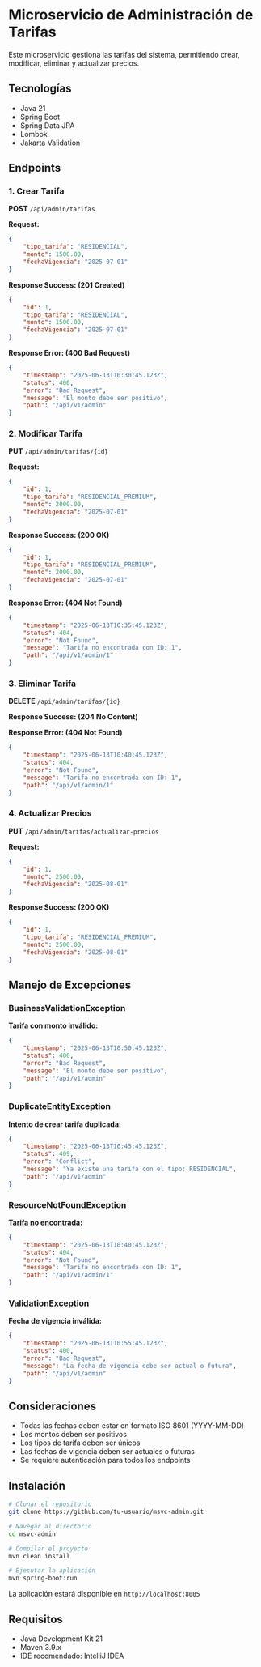 # Microservicio de Administración de Tarifas
Este microservicio gestiona las tarifas del sistema, permitiendo crear, modificar, eliminar y actualizar precios.
## Tecnologías
- Java 21
- Spring Boot
- Spring Data JPA
- Lombok
- Jakarta Validation

## Endpoints
### 1. Crear Tarifa
**POST** `/api/admin/tarifas`

**Request:**
``` json
{
    "tipo_tarifa": "RESIDENCIAL",
    "monto": 1500.00,
    "fechaVigencia": "2025-07-01"
}
```
**Response Success: (201 Created)**
``` json
{
    "id": 1,
    "tipo_tarifa": "RESIDENCIAL",
    "monto": 1500.00,
    "fechaVigencia": "2025-07-01"
}
```
**Response Error: (400 Bad Request)**
``` json
{
    "timestamp": "2025-06-13T10:30:45.123Z",
    "status": 400,
    "error": "Bad Request",
    "message": "El monto debe ser positivo",
    "path": "/api/v1/admin"
}
```

### 2. Modificar Tarifa
**PUT** `/api/admin/tarifas/{id}`

**Request:**
``` json
{
    "id": 1,
    "tipo_tarifa": "RESIDENCIAL_PREMIUM",
    "monto": 2000.00,
    "fechaVigencia": "2025-07-01"
}
```
**Response Success: (200 OK)**
``` json
{
    "id": 1,
    "tipo_tarifa": "RESIDENCIAL_PREMIUM",
    "monto": 2000.00,
    "fechaVigencia": "2025-07-01"
}
```
**Response Error: (404 Not Found)**
``` json
{
    "timestamp": "2025-06-13T10:35:45.123Z",
    "status": 404,
    "error": "Not Found",
    "message": "Tarifa no encontrada con ID: 1",
    "path": "/api/v1/admin/1"
}
```
### 3. Eliminar Tarifa
**DELETE** `/api/admin/tarifas/{id}`

**Response Success: (204 No Content)**

**Response Error: (404 Not Found)**
``` json
{
    "timestamp": "2025-06-13T10:40:45.123Z",
    "status": 404,
    "error": "Not Found",
    "message": "Tarifa no encontrada con ID: 1",
    "path": "/api/v1/admin/1"
}
```
### 4. Actualizar Precios
**PUT** `/api/admin/tarifas/actualizar-precios`

**Request:**
``` json
{
    "id": 1,
    "monto": 2500.00,
    "fechaVigencia": "2025-08-01"
}
```
**Response Success: (200 OK)**
``` json
{
    "id": 1,
    "tipo_tarifa": "RESIDENCIAL_PREMIUM",
    "monto": 2500.00,
    "fechaVigencia": "2025-08-01"
}
```
## Manejo de Excepciones
### BusinessValidationException
**Tarifa con monto inválido:**
``` json
{
    "timestamp": "2025-06-13T10:50:45.123Z",
    "status": 400,
    "error": "Bad Request",
    "message": "El monto debe ser positivo",
    "path": "/api/v1/admin"
}
```
### DuplicateEntityException
**Intento de crear tarifa duplicada:**
``` json
{
    "timestamp": "2025-06-13T10:45:45.123Z",
    "status": 409,
    "error": "Conflict",
    "message": "Ya existe una tarifa con el tipo: RESIDENCIAL",
    "path": "/api/v1/admin"
}
```
### ResourceNotFoundException
**Tarifa no encontrada:**
``` json
{
    "timestamp": "2025-06-13T10:40:45.123Z",
    "status": 404,
    "error": "Not Found",
    "message": "Tarifa no encontrada con ID: 1",
    "path": "/api/v1/admin/1"
}
```
### ValidationException
**Fecha de vigencia inválida:**
``` json
{
    "timestamp": "2025-06-13T10:55:45.123Z",
    "status": 400,
    "error": "Bad Request",
    "message": "La fecha de vigencia debe ser actual o futura",
    "path": "/api/v1/admin"
}
```
## Consideraciones
- Todas las fechas deben estar en formato ISO 8601 (YYYY-MM-DD)
- Los montos deben ser positivos
- Los tipos de tarifa deben ser únicos
- Las fechas de vigencia deben ser actuales o futuras
- Se requiere autenticación para todos los endpoints

## Instalación
``` bash
# Clonar el repositorio
git clone https://github.com/tu-usuario/msvc-admin.git

# Navegar al directorio
cd msvc-admin

# Compilar el proyecto
mvn clean install

# Ejecutar la aplicación
mvn spring-boot:run
```
La aplicación estará disponible en `http://localhost:8005`
## Requisitos
- Java Development Kit 21
- Maven 3.9.x
- IDE recomendado: IntelliJ IDEA

